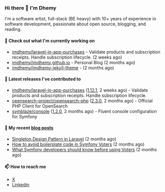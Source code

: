 ### Hi there 👋 I'm Dhemy

I'm a software artist, full-stack (BE heavy) with 10+ years of experience in software development,
passionate about open source, blogging, and reading.

#### 👷 Check out what I'm currently working on

- [imdhemy/laravel-in-app-purchases](https://github.com/imdhemy/laravel-in-app-purchases) - Validate products and subscription receipts. Handle subscription lifecycle. (2 weeks ago)
- [imdhemy/imdhemy.github.io](https://github.com/imdhemy/imdhemy.github.io) - Personal Blog (2 months ago)
- [imdhemy/imdhemy-jekyll-theme](https://github.com/imdhemy/imdhemy-jekyll-theme) -  (2 months ago)

#### 🔭 Latest releases I've contributed to

- [imdhemy/laravel-in-app-purchases](https://github.com/imdhemy/laravel-in-app-purchases) ([1.12.1](https://github.com/imdhemy/laravel-in-app-purchases/releases/tag/1.12.1), 2 weeks ago) - Validate products and subscription receipts. Handle subscription lifecycle.
- [opensearch-project/opensearch-php](https://github.com/opensearch-project/opensearch-php) ([2.3.0](https://github.com/opensearch-project/opensearch-php/releases/tag/2.3.0), 2 months ago) - Official PHP Client for OpenSearch
- [symblaze/console](https://github.com/symblaze/console) ([1.2.0](https://github.com/symblaze/console/releases/tag/1.2.0), 2 months ago) - Fluent console configuration for Symfony

#### 📜 My recent [blog posts](https://imdhemy.com/)

- [Singleton Design Pattern in Laravel](https://imdhemy.com/blog/php/singleton-design-pattern-in-laravel.html/) (2 months ago)
- [How to avoid boilerplate code in Symfony Voters](https://imdhemy.com/blog/php/how-to-avoid-boilerplate-code-in-symfony-voters.html/) (2 months ago)
- [What Symfony developers should know before using Voters](https://imdhemy.com/blog/php/what-symfony-developers-should-know-before-using-voters.html/) (2 months ago)

#### 📫 How to reach me

- [X](https://twitter.com/imdhemy)
- [Linkedin](https://linkedin.com/in/imdhemy)
